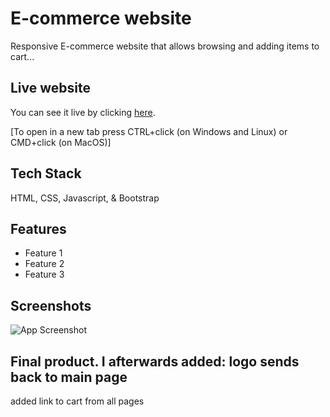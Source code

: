    
# E-commerce website                                         
 
Responsive E-commerce website that allows  browsing and adding items to cart... 

## Live website     

You can see it live by clicking [here](https://timolansberry.github.io/Ecommerce-website/).

[To open in a new tab press CTRL+click (on Windows and Linux) or CMD+click (on MacOS)]

## Tech Stack 

HTML, CSS, Javascript, & Bootstrap

## Features

- Feature 1
- Feature 2
- Feature 3

## Screenshots

![App Screenshot](https://via.placeholder.com/468x300?text=App+Screenshot+Here)

Final product. I afterwards added:
logo sends back to main page
--
added link to cart from all pages
